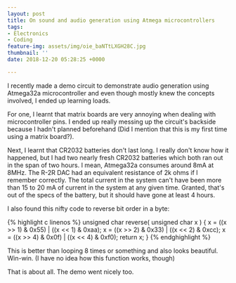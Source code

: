 ```yaml
---
layout: post
title: On sound and audio generation using Atmega microcontrollers
tags:
- Electronics
- Coding
feature-img: assets/img/oie_baNTtLXGH28C.jpg
thumbnail: ''
date: 2018-12-20 05:28:25 +0000

---
```

I recently made a demo circuit to demonstrate audio generation using Atmega32a microcontroller and even though mostly knew the concepts involved, I ended up learning loads.

For one, I learnt that matrix boards are very annoying when dealing with microcontroller pins. I ended up really messing up the circuit's backside because I hadn't planned beforehand (Did I mention that this is my first time using a matrix board?).

Next, I learnt that CR2032 batteries don't last long. I really don't know how it happened, but I had two nearly fresh CR2032 batteries which both ran out in the span of two hours. I mean, Atmega32a consumes around 8mA at 8MHz. The R-2R DAC had an equivalent resistance of 2k ohms if I remember correctly. The total current in the system can't have been more than 15 to 20 mA of current in the system at any given time. Granted, that's out of the specs of the battery, but it should have gone at least 4 hours.

I also found this nifty code to reverse bit order in a byte:

{% highlight c linenos %}
unsigned char reverse( unsigned char x )
{
 	x = ((x >> 1) & 0x55) | ((x << 1) & 0xaa);
   	x = ((x >> 2) & 0x33) | ((x << 2) & 0xcc);
   	x = ((x >> 4) & 0x0f) | ((x << 4) & 0xf0);
   	return x;
}
{% endghighlight %}

This is better than looping 8 times or something and also looks beautiful. Win-win. (I have no idea how this function works, though)

That is about all. The demo went nicely too.
